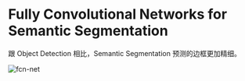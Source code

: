 # Fully Convolutional Networks for Semantic Segmentation

跟 Object Detection 相比，Semantic Segmentation 预测的边框更加精细。

![fcn-net](fcn-net.png)
